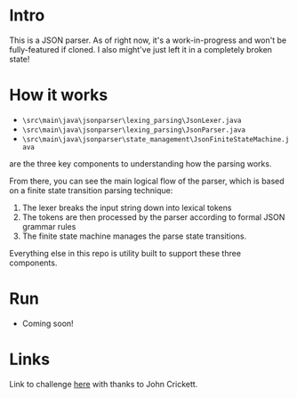 # Intro

This is a JSON parser. As of right now, it's a work-in-progress and won't be fully-featured if cloned. I also might've just left it in a completely broken state!

# How it works

- `\src\main\java\jsonparser\lexing_parsing\JsonLexer.java`
- `\src\main\java\jsonparser\lexing_parsing\JsonParser.java`
- `\src\main\java\jsonparser\state_management\JsonFiniteStateMachine.java`

are the three key components to understanding how the parsing works.

From there, you can see the main logical flow of the parser, which is based on a finite state transition parsing technique:

1. The lexer breaks the input string down into lexical tokens
2. The tokens are then processed by the parser according to formal JSON grammar rules
3. The finite state machine manages the parse state transitions.

Everything else in this repo is utility built to support these three components.

# Run

- Coming soon!

# Links

Link to challenge [here](https://codingchallenges.fyi/challenges/challenge-json-parser/) with thanks to John Crickett.